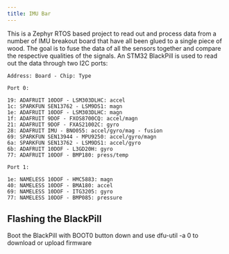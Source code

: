 ```yaml
---
title: IMU Bar
---
```


This is a Zephyr RTOS based project to read out and process data
from a number of IMU breakout board that have all been glued to 
a single piece of wood. The goal is to fuse the data of all the 
sensors together and compare the respective qualities of the
signals. An STM32 BlackPill is used to read out the data through
two I2C ports:

    Address: Board - Chip: Type

    Port 0:

    19: ADAFRUIT 10DOF - LSM303DLHC: accel
    1c: SPARKFUN SEN13762 - LSM9DS1: magn
    1e: ADAFRUIT 10DOF - LSM303DLHC: magn
    1f: ADAFRUIT 9DOF - FXOS8700CQ: accel/magn
    21: ADAFRUIT 9DOF - FXAS21002C: gyro
    28: ADAFRUIT IMU - BNO055: accel/gyro/mag - fusion
    69: SPARKFUN SEN13944 - MPU9250: accel/gyro/magn
    6a: SPARKFUN SEN13762 - LSM9DS1: accel/gyro
    6b: ADAFRUIT 10DOF - L3GD20H: gyro
    77: ADAFRUIT 10DOF - BMP180: press/temp

    Port 1:

    1e: NAMELESS 10DOF - HMC5883: magn
    40: NAMELESS 10DOF - BMA180: accel
    69: NAMELESS 10DOF - ITG3205: gyro
    77: NAMELESS 10DOF - BMP085: pressure


## Flashing the BlackPill

Boot the BlackPill with BOOT0 button down and use dfu-util -a 0 to
download or upload firmware
